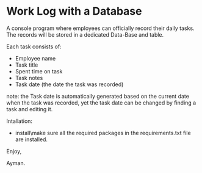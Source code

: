 # Work Log with a Database
A console program where employees can officially record their daily tasks.
The records will be stored in a dedicated Data-Base and table.

Each task consists of:
  * Employee name
  * Task title
  * Spent time on task
  * Task notes
  * Task date (the date the task was recorded)

note: the Task date is automatically generated based on the current date when the task was recorded, yet
      the task date can be changed by finding a task and editing it.

Intallation:
  * install\make sure all the required packages in the requirements.txt file are installed.

Enjoy,

Ayman.
